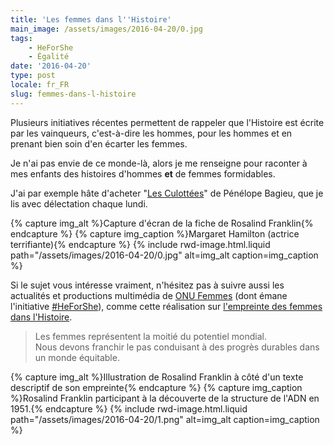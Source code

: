 ```yaml
---
title: 'Les femmes dans l''Histoire'
main_image: /assets/images/2016-04-20/0.jpg
tags:
    - HeForShe
    - Égalité
date: '2016-04-20'
type: post
locale: fr_FR
slug: femmes-dans-l-histoire
---
```


Plusieurs initiatives récentes permettent de rappeler que l'Histoire est écrite par les vainqueurs, c'est-à-dire les hommes, pour les hommes et en prenant bien soin d'en écarter les femmes.

Je n'ai pas envie de ce monde-là, alors je me renseigne pour raconter à mes enfants des histoires d'hommes **et** de femmes formidables.

J'ai par exemple hâte d'acheter "[Les Culottées](http://lesculottees.blog.lemonde.fr/)" de Pénélope Bagieu, que je lis avec délectation chaque lundi.

{% capture img_alt %}Capture d'écran de la fiche de Rosalind Franklin{% endcapture %}
{% capture img_caption %}Margaret Hamilton (actrice terrifiante){% endcapture %}
{% include rwd-image.html.liquid
path="/assets/images/2016-04-20/0.jpg"
alt=img_alt
caption=img_caption
%}

Si le sujet vous intéresse vraiment, n'hésitez pas à suivre aussi les actualités et productions multimédia de [ONU Femmes](http://www.unwomen.org/fr) (dont émane l'initiative [#HeForShe](http://www.heforshe.org/)), comme cette réalisation sur [l'empreinte des femmes dans l'Histoire](http://interactive.unwomen.org/multimedia/timeline/womensfootprintinhistory/fr/index.html).

> Les femmes représentent la moitié du potentiel mondial.  
> Nous devons franchir le pas conduisant à des progrès durables dans un monde équitable.

{% capture img_alt %}Illustration de Rosalind Franklin à côté d'un texte descriptif de son empreinte{% endcapture %}
{% capture img_caption %}Rosalind Franklin participant à la découverte de la structure de l'ADN en 1951.{% endcapture %}
{% include rwd-image.html.liquid
path="/assets/images/2016-04-20/1.png"
alt=img_alt
caption=img_caption
%}
